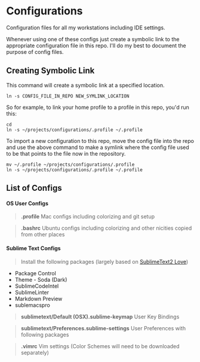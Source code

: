 Configurations
==============

Configuration files for all my workstations including IDE settings.

Whenever using one of these configs just create a symbolic link to the appropriate
configuration file in this repo. I'll do my best to document the purpose of config files.

## Creating Symbolic Link
This command will create a symbolic link at a specified location.

    ln -s CONFIG_FILE_IN_REPO NEW_SYMLINK_LOCATION

So for example, to link your home profile to a profile in this repo, you'd run this:

    cd
    ln -s ~/projects/configurations/.profile ~/.profile

To import a new configuration to this repo, move the config file into the repo and use
the above command to make a symlink where the config file used to be that points
to the file now in the repository.


    mv ~/.profile ~/projects/configurations/.profile
    ln -s ~/projects/configurations/.profile ~/.profile



## List of Configs

#### OS User Configs

> **.profile** Mac configs including colorizing and git setup

> **.bashrc** Ubuntu configs including colorizing and other nicities copied from other places

#### Sublime Text Configs

> Install the following packages (largely based on [SublimeText2 Love](http://kennethreitz.org/sublime-text-2-love/))
* Package Control
* Theme - Soda (Dark)
* SublimeCodeIntel
* SublimeLinter
* Markdown Preview
* sublemacspro

> **sublimetext/Default (OSX).sublime-keymap** User Key Bindings

> **sublimetext/Preferences.sublime-settings** User Preferences with following packages

> **.vimrc** Vim settings (Color Schemes will need to be downloaded separately)
